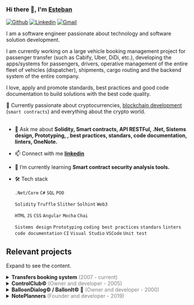 ### Hi there 👋, I'm [Esteban](https://www.linkedin.com/in/estebanhugosomma/?locale=en_US)

[![Github](https://img.shields.io/badge/-Github-000?style=flat&logo=Github&logoColor=white)](https://github.com/ehsomma)
[![Linkedin](https://img.shields.io/badge/-LinkedIn-blue?style=flat&logo=Linkedin&logoColor=white)](https://www.linkedin.com/in/estebanhugosomma/?locale=en_US)
[![Gmail](https://img.shields.io/badge/-Gmail-c14438?style=flat&logo=Gmail&logoColor=white)](mailto:ehsomma@hotmail.com)

I am a software engineer passionate about technology and software solution development.

I am currently working on a large vehicle booking management project for passenger transfer (such as Cabify, Uber, DiDi, etc.), developing the apps/systems for passengers, drivers, operative management of the entire fleet of vehicles (dispatcher), shipments, cargo routing and the backend system of the entire company.

I love, apply and promote standards, best practices and good code documentation to build solutions with the best code quality.

🎯 Currently passionate about cryptocurrencies, <u>blockchain development</u> (`smart contracts`) and everything about the crypto world.
<br>
<br>
- 💬 Ask me about **Solidity, Smart contracts, API RESTFul, .Net, Sistems design, Prototyping, , best practices, standars, code documentation, linters, OneNote.**

- 📫 Connect with me **[linkedin](https://www.linkedin.com/in/estebanhugosomma/?locale=en_US)**

- 🌱 I’m currently learning **Smart contract security analysis tools.**

- 🛠 Tech stack

  `.Net/Core` `C#` `SQL` `POO`

  `Solidity` `Truffle` `Slither` `Solhint` `Web3`

  `HTML` `JS` `CSS` `Angular` `Mocha` `Chai`

  `Sistems design` `Prototyping` `coding best practices` `standars` `linters` `code documentation` `CI` `Visual Studio` `VSCode` `Unit test`

## Relevant projects
Expand to see the content.

<details>
 <summary><b>Transfers booking system</b><span style="color:grey"> (2007 - current)</span></summary>
 <br>
 This is the project thay I'm currently working. It's a vehicle booking management project for passenger transfer (such as Cabify, Uber, DiDi, etc.). Designed and developed the apps/systems for passengers, drivers, operative management of the entire fleet of vehicles (dispatcher), shipments, cargo routing and the backend system of the entire company.<br><br>
 
 ![banner](https://raw.githubusercontent.com/ehsomma/ehsomma/main/bookingsystem.png)

 Technologies<br>
 `.Net/Core` `C#` `API RESTFul` `Swagger` `Dapper` `AutoFac (IoC)` `Google Maps APIs` `TomTom APIs` `OSM APIs` `Unit test` `Integration test` `Mocks` `SQL Server` `MySql` `StyleCop` `Payment gateway integration` `Angular` `Hosted in AWS/Firebase`
</details>

<details>
 <summary><b>ControlClub©</b><span style="color:grey"> (Owner and developer - 2005)</span></summary>
 <br>
 <b>ControlClub</b> is a complete management system with access control, workouts, schedulers and court control for gyms, clubs or any establishment with memberships.
 Currently used in various gyms and clubs in Argentina, Mexico, Chile, Uruguay, Spain, etc. Integration with fingerprint reader, tax ticketer.<br><br>
 NOTE: Remember that it was made in 2005 😉
 
 [ControlClub...](http://www.sommytech.com.ar/controlclub/Home.htm)<br> 
 [ControlClub - tour...](http://www.sommytech.com.ar/controlclub/Tour.asp?Index=1)

 ![banner](https://raw.githubusercontent.com/ehsomma/ehsomma/main/controlclub.png)
</details>

<details>
 <summary><b>BalloonDialog© / BallonIt© 🥇</b><span style="color:grey"> (Owner and developer - 2000)</span></summary>
 <br>
 This is by far my most loved work ever! 💪<br>
 <b>BalloonDialog</b> is a tool for developers to interact users with Microsoft MSAgent© (under Microsoft license) like Merlin, Genie, Robbie, etc.<br>
 This tool was sold around the world and it was used by many developers and companies.<br>
 The Microsoft Agent technology was deprecated by Microsoft and replaced by Cortana.<br><br>
 Merlin, Genie, Robbie, Clippy… I miss you.<br><br>
 
 [BalloonDialog - home...](http://www.sommytech.com.ar/balloondialog/home.htm)<br> 
 [BalloonDialog - screenshots...](http://www.sommytech.com.ar/balloondialog/ScreenShots_70.htm)<br> 
 [BallonIt - home...](http://www.sommytech.com.ar/balloonit/home.htm)

 ![banner](https://raw.githubusercontent.com/ehsomma/ehsomma/main/ballondialog.png)

 Technologies<br>
 `ActiveX for VB6` `FoxPro` `Dephi` `C++`
</details>

<details>
 <summary><b>NotePlanners</b><span style="color:grey"> (Founder and developer - 2019)</span></summary>
 <br>
 <b>NOTE</b>: This is not a code project.<br>
 Throughout my career I have found and used the best tool out there to manage a software project from start to finish, <b>OneNote</b>. This collaborative tool allows me to manage the team, carry out the project research, share or export all the information, manage the requirements and tasks, design tables and classes, do the initial prototyping, take notes, write and set the development standards, write and track test cases, integrate with Trello cards, and much more. All this in the cloud and shared with the team.<br>
 My experience with this tool led me, in my spare time, to create this personal project: YouTube Planner for OneNote.<br><br>
 The <b>YouTube Planner for OneNote</b> is a set of templates, guides and resources to plan and manage the creation and progress of a channel and the entire process of pre-production, production and post-production of YouTube videos.<br><br>
 
 [NotePlanners...](https://noteplanners.com)<br> 

 ![banner](https://raw.githubusercontent.com/ehsomma/ehsomma/main/noteplanners.png)
</details>
